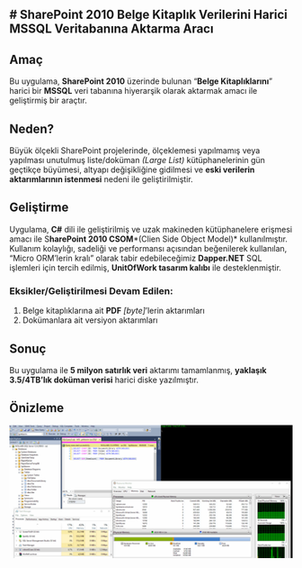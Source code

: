 ## # SharePoint 2010 Belge Kitaplık Verilerini Harici MSSQL Veritabanına Aktarma Aracı

## Amaç
Bu uygulama, **SharePoint 2010** üzerinde bulunan “**Belge Kitaplıklarını**” harici bir **MSSQL** veri tabanına hiyerarşik olarak aktarmak amacı ile geliştirmiş bir araçtır.

## Neden?
Büyük ölçekli SharePoint projelerinde, ölçeklemesi yapılmamış veya yapılması unutulmuş liste/doküman *(Large List)* kütüphanelerinin gün geçtikçe büyümesi, altyapı değişikliğine gidilmesi ve **eski verilerin aktarımlarının istenmesi** nedeni ile geliştirilmiştir.

## Geliştirme
Uygulama, **C#** dili ile geliştirilmiş ve uzak makineden kütüphanelere erişmesi amacı ile S**harePoint 2010 CSOM***(Clien Side Object Model)* kullanılmıştır. Kullanım kolaylığı, sadeliği ve performansı açısından beğenilerek kullanılan, “Micro ORM’lerin kralı” olarak tabir edebileceğimiz **Dapper.NET** SQL işlemleri için tercih edilmiş, **UnitOfWork tasarım kalıbı** ile desteklenmiştir.

### Eksikler/Geliştirilmesi Devam Edilen:
1. Belge kitaplıklarına ait **PDF** *[byte]*’lerin aktarımları 
2. Dokümanlara ait versiyon aktarımları

## Sonuç
Bu uygulama ile **5 milyon satırlık veri** aktarımı tamamlanmış, **yaklaşık 3.5/4TB’lık doküman verisi** harici diske yazılmıştır.

## Önizleme
![SharePoint 2010 Belge Kitaplık Verilerini Harici MSSQL Veritabanına Aktarma Aracı](https://raw.githubusercontent.com/tahaipek/SharePoint2010ExportToExternalDb/master/Preview.gif)

